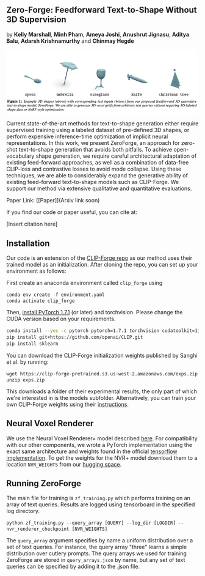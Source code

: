 

## Zero-Forge: Feedforward Text-to-Shape Without 3D Supervision
by **Kelly Marshall**, **Minh Pham**, **Ameya Joshi**, **Anushrut Jignasu**, **Aditya Balu**, **Adarsh Krishnamurthy** and **Chinmay Hegde**

![CLIP](/images/main.png)

Current state-of-the-art methods for text-to-shape generation either require supervised training using a labeled dataset of pre-defined 3D shapes, or perform expensive inference-time optimization of implicit neural representations. In this work, we present ZeroForge, an approach for zero-shot text-to-shape generation that avoids both pitfalls. To achieve open-vocabulary shape generation, we require careful architectural adaptation of existing feed-forward approaches, as well as a combination of data-free CLIP-loss and contrastive losses to avoid mode collapse. Using these techniques, we are able to considerably expand the generative ability of existing feed-forward text-to-shape models such as CLIP-Forge. We support our method via extensive qualitative and quantitative evaluations.

Paper Link: [[Paper]](Arxiv link soon)

If you find our code or paper useful, you can cite at:

[Insert citation here]

## Installation

Our code is an extension of the [CLIP-Forge repo](https://github.com/AutodeskAILab/Clip-Forge) as our method uses their trained model as an initialization. After cloning the repo, you can set up your environment as follows:


First create an anaconda environment called `clip_forge` using
```
conda env create -f environment.yaml
conda activate clip_forge
```

Then, [install PyTorch 1.7.1](https://pytorch.org/get-started/locally/) (or later) and torchvision. Please change the CUDA version based on your requirements. 

```bash
conda install --yes -c pytorch pytorch=1.7.1 torchvision cudatoolkit=11.0
pip install git+https://github.com/openai/CLIP.git
pip install sklearn
```

You can download the CLIP-Forge initialization weights published by Sanghi et al. by running:

```
wget https://clip-forge-pretrained.s3.us-west-2.amazonaws.com/exps.zip
unzip exps.zip
```
This downloads a folder of their experimental results, the only part of which we're interested in is the models subfolder. Alternatively, you can train your own CLIP-Forge weights using their [instructions](https://github.com/AutodeskAILab/Clip-Forge). 

## Neural Voxel Renderer

We use the Neural Voxel Renderer+ model described [here](https://arxiv.org/abs/1912.04591). For compatibility with our other components, we wrote a PyTorch implementation using the exact same architecture and weights found in the official [tensorflow implementation](https://github.com/tensorflow/graphics/tree/master/tensorflow_graphics/projects/neural_voxel_renderer). To get the weights for the NVR+ model download them to a location `NVR_WEIGHTS` from our [hugging space](https://huggingface.co/ke-lly/ZeroForge).


## Running ZeroForge
The main file for training is `zf_training.py` which performs training on an array of text queries. Results are logged using tensorboard in the specified log directory.

```
python zf_training.py --query_array [QUERY] --log_dir [LOGDIR] --nvr_renderer_checkpoint [NVR_WEIGHTS]
```
The `query_array` argument specifies by name a uniform distribution over a set of text queries. For instance, the query array "three" learns a simple distribution over cutlery prompts. The query arrays we used for training ZeroForge are stored in `query_arrays.json` by name, but any set of text queries can be specified by adding it to the .json file.





